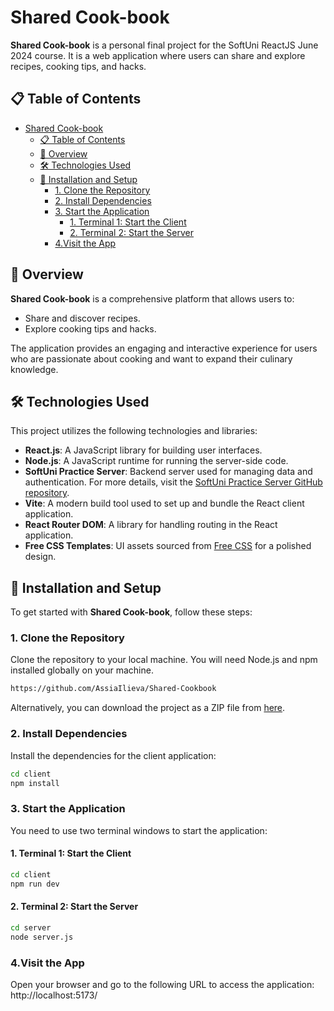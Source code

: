 # Shared Cook-book

**Shared Cook-book** is a personal final project for the SoftUni ReactJS June 2024 course. It is a web application where users can share and explore recipes, cooking tips, and hacks.

## 📋 Table of Contents

- [Shared Cook-book](#shared-cook-book)
  - [📋 Table of Contents](#-table-of-contents)
  - [📖 Overview](#-overview)
  - [🛠️ Technologies Used](#️-technologies-used)
  - [🚀 Installation and Setup](#-installation-and-setup)
    - [1. Clone the Repository](#1-clone-the-repository)
    - [2. Install Dependencies](#2-install-dependencies)
    - [3. Start the Application](#3-start-the-application)
      - [1. Terminal 1: Start the Client](#1-terminal-1-start-the-client)
      - [2. Terminal 2: Start the Server](#2-terminal-2-start-the-server)
    - [4.Visit the App](#4visit-the-app)

## 📖 Overview

**Shared Cook-book** is a comprehensive platform that allows users to:

- Share and discover recipes.
- Explore cooking tips and hacks.

The application provides an engaging and interactive experience for users who are passionate about cooking and want to expand their culinary knowledge.

## 🛠️ Technologies Used

This project utilizes the following technologies and libraries:

- **React.js**: A JavaScript library for building user interfaces.
- **Node.js**: A JavaScript runtime for running the server-side code.
- **SoftUni Practice Server**: Backend server used for managing data and authentication. For more details, visit the [SoftUni Practice Server GitHub repository](https://github.com/softuni-practice-server/softuni-practice-server).
- **Vite**: A modern build tool used to set up and bundle the React client application.
- **React Router DOM**: A library for handling routing in the React application.
- **Free CSS Templates**: UI assets sourced from [Free CSS](https://www.free-css.com/free-css-templates/page190/html-14) for a polished design.

## 🚀 Installation and Setup

To get started with **Shared Cook-book**, follow these steps:

### 1. Clone the Repository

Clone the repository to your local machine. You will need Node.js and npm installed globally on your machine.

```bash
https://github.com/AssiaIlieva/Shared-Cookbook
```

Alternatively, you can download the project as a ZIP file from [here](https://github.com/AssiaIlieva/Shared-Cookbook/archive/refs/heads/main.zip).

### 2. Install Dependencies

Install the dependencies for the client application:

```bash
cd client
npm install
```

### 3. Start the Application

You need to use two terminal windows to start the application:

#### 1. Terminal 1: Start the Client

```bash
cd client
npm run dev
```

#### 2. Terminal 2: Start the Server

```bash
cd server
node server.js
```

### 4.Visit the App

Open your browser and go to the following URL to access the application:
http://localhost:5173/
